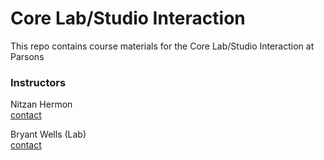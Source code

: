 # Core Lab/Studio Interaction
This repo contains course materials for the Core Lab/Studio Interaction at Parsons  

### Instructors
Nitzan Hermon  
[contact](x@vvvvvv.co)  

Bryant Wells (Lab)  
[contact](bryant@bryantwells.com)


